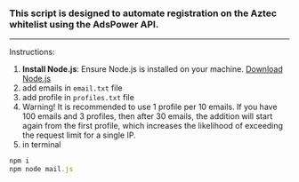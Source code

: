 ### This script is designed to automate registration on the Aztec whitelist using the AdsPower API.

---

Instructions:

1. **Install Node.js**: Ensure Node.js is installed on your machine. [Download Node.js](https://nodejs.org/)
2. add emails in `email.txt` file
3. add profile in `profiles.txt` file
4. Warning! It is recommended to use 1 profile per 10 emails. If you have 100 emails and 3 profiles, then after 30 emails, the addition will start again from the first profile, which increases the likelihood of exceeding the request limit for a single IP.
5. in terminal

```js
npm i
npm node mail.js
```
